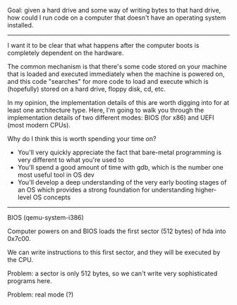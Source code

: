 Goal: given a hard drive and some way of writing bytes to that hard drive, how
could I run code on a computer that doesn't have an operating system installed.

---

I want it to be clear that what happens after the computer boots is completely
dependent on the hardware.

The common mechanism is that there's some code stored on your machine that is
loaded and executed immediately when the machine is powered on, and this code
"searches" for more code to load and execute which is (hopefully) stored on a
hard drive, floppy disk, cd, etc.

In my opinion, the implementation details of this are worth digging into for at
least one architecture type. Here, I'm going to walk you through the
implementation details of two different modes: BIOS (for x86) and UEFI (most
modern CPUs).

Why do I think this is worth spending your time on?

- You'll very quickly appreciate the fact that bare-metal programming is very
  different to what you're used to
- You'll spend a good amount of time with gdb, which is the number one most
  useful tool in OS dev
- You'll develop a deep understanding of the very early booting stages of an OS
  which provides a strong foundation for understanding higher-level OS concepts

---

BIOS (qemu-system-i386)

Computer powers on and BIOS loads the first sector (512 bytes) of hda into
0x7c00. 

We can write instructions to this first sector, and they will be executed by the
CPU.

Problem: a sector is only 512 bytes, so we can't write very sophisticated
programs here.

Problem: real mode (?)